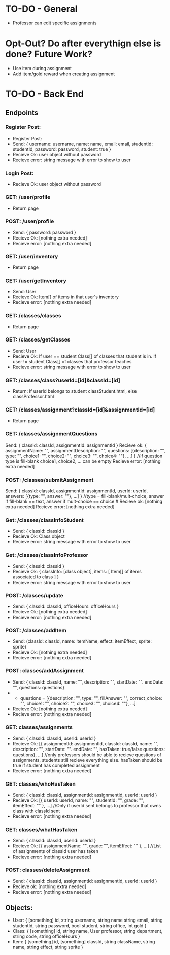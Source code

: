 # TO-DO - General
* Professor can edit specific assignments

# Opt-Out? Do after everythign else is done? Future Work?
* Use item during assignment
* Add item/gold reward when creating assignment

# TO-DO - Back End
## Endpoints
### Register Post:
* Register Post:
* Send: { username: username, name: name, email: email, studentId: studentId, password: password, student: true }
* Recieve Ok: user object without password
* Recieve error: string message with error to show to user

### Login Post:
* Recieve Ok: user object without password

### GET: /user/profile
* Return page

### POST: /user/profile
* Send: { password: password }
* Recieve Ok: [nothing extra needed]
* Recieve error: [nothing extra needed]

### GET: /user/inventory
* Return page

### GET: /user/getInventory
* Send: User
* Recieve Ok: Item[] of items in that user's inventory
* Recieve error: [nothing extra needed]

### GET: /classes/classes
* Return page

### GET: /classes/getClasses
* Send: User
* Recieve Ok: If user == student Class[] of classes that student is in. If user != student Class[] of classes that professor teaches
* Recieve error: string message with error to show to user

### GET: /classes/class?userId=[id]&classId=[id]
* Return: If userId belongs to student classStudent.html, else classProfessor.html

### GET: /classes/assignment?classId=[id]&assignmentId=[id]
* Return page

### GET: /classes/assignmentQuestions
Send: { classId: classId, assignmentId: assignmentId }
Recieve ok: { assignmentName: "", assignmentDescription: "", questions: [{description: "", type: "", choice1: "", choice2: "", choice3: "", choice4: ""}, ...] } //If question type is fill-blank choice1, choice2, ... can be empty
Recieve error: [nothing extra needed]

### POST: /classes/submitAssignment
Send: { classId: classId, assignmentId: assignmentId, userId: userId, answers: [{type: "", answer: ""}, ...] } //type = fill-blank/mult-choice, answer if fill-blank == text, answer if mult-choice == choice #
Recieve ok: [nothing extra needed]
Recieve error: [nothing extra needed]

### Get: /classes/classInfoStudent
* Send: { classId: classId }
* Recieve Ok: Class object
* Recieve error: string message with error to show to user

### Get: /classes/classInfoProfessor
* Send: { classId: classId }
* Recieve Ok: { classInfo: [class object], items: [ Item[] of items associated to class ] }
* Recieve error: string message with error to show to user

### POST: /classes/update
* Send: { classId: classId, officeHours: officeHours }
* Recieve Ok: [nothing extra needed]
* Recieve error: [nothing extra needed]

### POST: /classes/addItem
* Send: (classId: classId, name: itemName, effect: itemEffect, sprite: sprite)
* Recieve Ok: [nothing extra needed]
* Recieve error: [nothing extra needed]

### POST: classes/addAssignment
* Send: { classId: classId, name: "", description: "", startDate: "". endDate: "", questions: questions}
* * questions = [{description: "", type: "", fillAnswer: "", correct_choice: "", choice1: "", choice2: "", choice3: "", choice4: ""}, ...]
* Recieve Ok: [nothing extra needed]
* Recieve error: [nothing extra needed]

### GET: classes/assignments
* Send: { classId: classId, userId: userId } 
* Recieve Ok: [{ assignmentId: assignmentId, classId: classId, name: "", description: "", startDate: "". endDate: "", hasTaken: true/false questions: questions}, ...] //only professors should be able to recieve questions of assignments, students still recieve everything else. hasTaken should be true if student has completed assignment
* Recieve error: [nothing extra needed]

### GET: classes/whoHasTaken
* Send: { classId: classId, assignmentId: assignmentId, userId: userId }
* Recieve Ok: [{ userId: userId, name: "", studentId: "", grade: "", itemEffect: "" }, ...] //Only if userId sent belongs to professor that owns class with classId sent
* Recieve error: [nothing extra needed]

### GET: classes/whatHasTaken
* Send: { classId: classId, userId: userId }
* Recieve Ok: [{ assignmentName: "", grade: "", itemEffect: "" }, ...] //List of assignments of classId user has taken
* Recieve error: [nothing extra needed]

### POST: classes/deleteAssignment
* Send: { classId: classId, assignmentId: assignmentId, userId: userId }
* Recieve ok: [nothing extra needed]
* Recieve error: [nothing extra needed]

## Objects:
* User: { [something] id, string username, string name string email, string studentId, string password, bool student, string office, int gold }
* Class: { [something] id, string name, User professor, string department, string code, string officeHours }
* Item: { [something] id, [something] classId, string className, string name, string effect, string sprite }